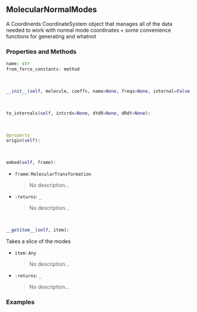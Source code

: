## <a id="Psience.Molecools.Vibrations.MolecularNormalModes">MolecularNormalModes</a>
A Coordinerds CoordinateSystem object that manages all of the data needed to
work with normal mode coordinates + some convenience functions for generating and whatnot

### Properties and Methods
```python
name: str
from_force_constants: method
```
<a id="Psience.Molecools.Vibrations.MolecularNormalModes.__init__" class="docs-object-method">&nbsp;</a>
```python
__init__(self, molecule, coeffs, name=None, freqs=None, internal=False, origin=None, basis=None, inverse=None): 
```

<a id="Psience.Molecools.Vibrations.MolecularNormalModes.to_internals" class="docs-object-method">&nbsp;</a>
```python
to_internals(self, intcrds=None, dYdR=None, dRdY=None): 
```

<a id="Psience.Molecools.Vibrations.MolecularNormalModes.origin" class="docs-object-method">&nbsp;</a>
```python
@property
origin(self): 
```

<a id="Psience.Molecools.Vibrations.MolecularNormalModes.embed" class="docs-object-method">&nbsp;</a>
```python
embed(self, frame): 
```

- `frame`: `MolecularTransformation`
    >No description...
- `:returns`: `_`
    >No description...

<a id="Psience.Molecools.Vibrations.MolecularNormalModes.__getitem__" class="docs-object-method">&nbsp;</a>
```python
__getitem__(self, item): 
```
Takes a slice of the modes
- `item`: `Any`
    >No description...
- `:returns`: `_`
    >No description...

### Examples


